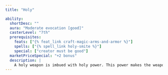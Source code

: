 ```yaml
---
title: "Holy"

ability:
  shortDesc: ""
  aura: "Moderate evocation [good]"
  casterLevel: "7th"
  prerequisites:
    feats: ["{% feat_link craft-magic-arms-and-armor %}"]
    spells: ["{% spell_link holy-smite %}"]
    special: ["creator must be good"]
  marketPriceSpecial: "+2 bonus"
  description: |
    A holy weapon is imbued with holy power. This power makes the weapon good-aligned and thus bypasses the corresponding damage reduction. It deals an extra 2d6 points of damage against all of evil alignment. It bestows one negative level on any evil creature attempting to wield it. The negative level remains as long as the weapon is in hand and disappears when the weapon is no longer wielded. This negative level never results in actual level loss, but it cannot be overcome in any way (including _restoration_ spells) while the weapon is wielded. Bows, crossbows, and slings so crafted bestow the holy power upon their ammunition.
---
```

